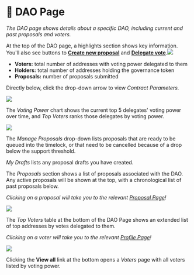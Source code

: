 # 📰 DAO Page

_The DAO page shows details about a specific DAO, including current and past proposals and voters._

At the top of the DAO page, a highlights section shows key information. You'll also see buttons to [**Create new proposal**](https://help.tally.xyz/article/5-create-a-proposal) and [**Delegate vote**](https://help.tally.xyz/article/27-delegate-votes).![](https://p434.p1.n0.cdn.getcloudapp.com/items/wbuXnwkx/11ad33fa-5996-4a3e-8f51-faf1814ee501.jpg?v=b715a5e9f3d0f6af8e2f47d90e66519e)

* **Voters:** total number of addresses with voting power delegated to them
* **Holders:** total number of addresses holding the governance token
* **Proposals:** number of proposals submitted

Directly below, click the drop-down arrow to view _Contract Parameters._

![](https://p434.p1.n0.cdn.getcloudapp.com/items/rRuO4GoP/39f490bc-f5fe-44e2-9303-4a3808350a14.jpg?v=38020c1bf5d5e249f4de32c841ef5d5e)

The _Voting Power_ chart shows the current top 5 delegates' voting power over time, and _Top Voters_ ranks those delegates by voting power.

![](https://p434.p1.n0.cdn.getcloudapp.com/items/9Zuo5xQy/694e6896-e1e7-4519-892e-503d34863efd.jpg?v=5e4dae41f50a92164b831ffe8f8c8a76)

The _Manage Proposals_ drop-down lists proposals that are ready to be queued into the timelock, or that need to be cancelled because of a drop below the support threshold.

_My Drafts_ lists any proposal drafts you have created.

The  _Proposals_ section shows a list of proposals associated with the DAO. Any active proposals will be shown at the top, with a chronological list of past proposals below.

_Clicking on a proposal will take you to the relevant_ [_Proposal Page_](https://help.tally.xyz/article/23-proposal-page)_!_

![](https://p434.p1.n0.cdn.getcloudapp.com/items/ApuXZY0y/12733f9a-b96d-4820-9722-f2d68dced506.jpg?v=2f849418a67e16da146076e99e57ded8)

The _Top Voters_ table at the bottom of the DAO Page shows an extended list of top addresses by votes delegated to them.&#x20;

_Clicking on a voter will take you to the relevant_ [_Profile Page_](https://help.tally.xyz/article/24-voter-page)_!_

![](https://p434.p1.n0.cdn.getcloudapp.com/items/ApuXZz8P/dd9d8d57-612d-49b0-b457-b1b7a6bd157e.jpg?v=49f42dd5fcf67b86987f2ffd6360a5fa)

Clicking the **View all** link at the bottom opens a _Voters_ page with all voters listed by voting power.
